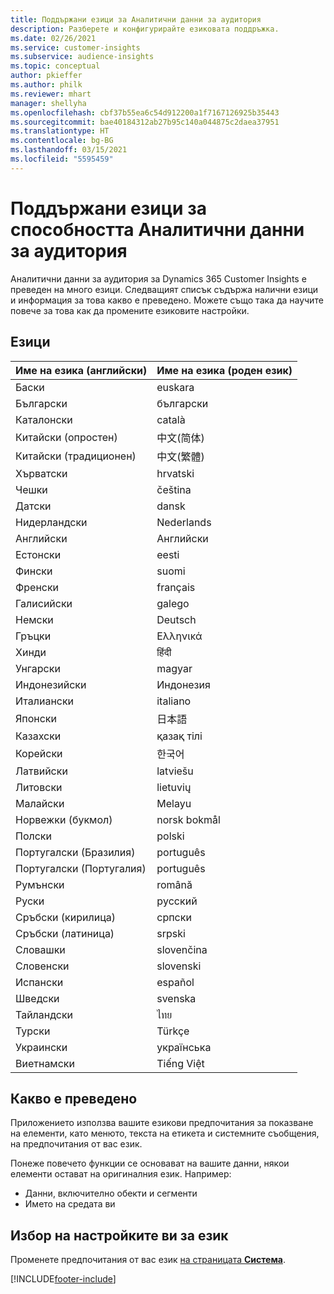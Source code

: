```yaml
---
title: Поддържани езици за Аналитични данни за аудитория
description: Разберете и конфигурирайте езиковата поддръжка.
ms.date: 02/26/2021
ms.service: customer-insights
ms.subservice: audience-insights
ms.topic: conceptual
author: pkieffer
ms.author: philk
ms.reviewer: mhart
manager: shellyha
ms.openlocfilehash: cbf37b55ea6c54d912200a1f7167126925b35443
ms.sourcegitcommit: bae40184312ab27b95c140a044875c2daea37951
ms.translationtype: HT
ms.contentlocale: bg-BG
ms.lasthandoff: 03/15/2021
ms.locfileid: "5595459"
---
```

# <a name="supported-languages-for-audience-insights-capability"></a>Поддържани езици за способността Аналитични данни за аудитория

Аналитични данни за аудитория за Dynamics 365 Customer Insights е преведен на много езици. Следващият списък съдържа налични езици и информация за това какво е преведено. Можете също така да научите повече за това как да промените езиковите настройки. 

## <a name="languages"></a>Езици

| Име на езика (английски)|  Име на езика (роден език) |
| ------------- | ------------- |
| Баски | euskara |
| Български | български |
| Каталонски | català |
| Китайски (опростен) | 中文(简体) |
| Китайски (традиционен) | 中文(繁體) |
| Хърватски | hrvatski |
| Чешки | čeština |
| Датски | dansk |
| Нидерландски | Nederlands |
| Английски | Английски |
| Естонски | eesti |
| Фински | suomi |
| Френски | français |
| Галисийски | galego |
| Немски | Deutsch |
| Гръцки | Ελληνικά |
| Хинди | हिंदी |
| Унгарски | magyar |
| Индонезийски | Индонезия |
| Италиански | italiano |
| Японски | 日本語 |
| Казахски | қазақ тілі |
| Корейски | 한국어 |
| Латвийски | latviešu |
| Литовски | lietuvių |
| Малайски | Melayu |
| Норвежки (букмол) | norsk bokmål |
| Полски | polski |
| Португалски (Бразилия) | português |
| Португалски (Португалия) | português |
| Румънски | română |
| Руски | pусский |
| Сръбски (кирилица) | српски |
| Сръбски (латиница) | srpski |
| Словашки | slovenčina |
| Словенски | slovenski |
| Испански | español |
| Шведски | svenska |
| Тайландски | ไทย |
| Турски | Türkçe |
| Украински | українська |
| Виетнамски | Tiếng Việt |

## <a name="whats-translated"></a>Какво е преведено

Приложението използва вашите езикови предпочитания за показване на елементи, като менюто, текста на етикета и системните съобщения, на предпочитания от вас език.

Понеже повечето функции се основават на вашите данни, някои елементи остават на оригиналния език. Например:

- Данни, включително обекти и сегменти
- Името на средата ви

## <a name="choose-your-language-settings"></a>Избор на настройките ви за език  

Променете предпочитания от вас език [на страницата **Система**](system.md).


[!INCLUDE[footer-include](../includes/footer-banner.md)]